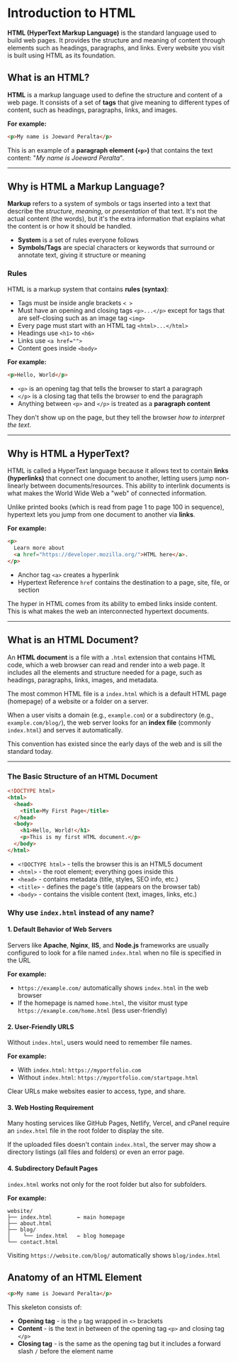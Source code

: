 # Introduction to HTML

**HTML (HyperText Markup Language)** is the standard language used to build web pages. It provides the structure and meaning of content through elements such as headings, paragraphs, and links. Every website you visit is built using HTML as its foundation.

## What is an HTML?

**HTML** is a markup language used to define the structure and content of a web page. It consists of a set of **tags** that give meaning to different types of content, such as headings, paragraphs, links, and images.

**For example:**

```html
<p>My name is Joeward Peralta</p>
```

This is an example of a **paragraph element (`<p>`)** that contains the text content: "_My name is Joeward Peralta_".

---

## Why is HTML a Markup Language?

**Markup** refers to a system of symbols or tags inserted into a text that describe the _structure_, _meaning_, or _presentation_ of that text. It's not the actual content (the words), but it's the extra information that explains what the content is or how it should be handled.

- **System** is a set of rules everyone follows
- **Symbols/Tags** are special characters or keywords that surround or annotate text, giving it structure or meaning

### Rules

HTML is a markup system that contains **rules (syntax)**:

- Tags must be inside angle brackets `< >`
- Must have an opening and closing tags `<p>...</p>` except for tags that are self-closing such as an image tag `<img>`
- Every page must start with an HTML tag `<html>...</html>`
- Headings use `<h1>` to `<h6>`
- Links use `<a href="">`
- Content goes inside `<body>`

**For example:**

```html
<p>Hello, World</p>
```

- `<p>` is an opening tag that tells the browser to start a paragraph
- `</p>` is a closing tag that tells the browser to end the paragraph
- Anything between `<p>` and `</p>` is treated as a **paragraph content**

They don't show up on the page, but they tell the browser _how to interpret the text_.

---

## Why is HTML a HyperText?

HTML is called a HyperText language because it allows text to contain **links (hyperlinks)** that connect one document to another, letting users jump non-linearly between documents/resources. This ability to interlink documents is what makes the World Wide Web a "web" of connected information.

Unlike printed books (which is read from page 1 to page 100 in sequence), hypertext lets you jump from one document to another via **links**.

**For example:**

```html
<p>
  Learn more about
  <a href="https://developer.mozilla.org/">HTML here</a>.
</p>
```

- Anchor tag `<a>` creates a hyperlink
- Hypertext Reference `href` contains the destination to a page, site, file, or section

The hyper in HTML comes from its ability to embed links inside content. This is what makes the web an interconnected hypertext documents.

---

## What is an HTML Document?

An **HTML document** is a file with a `.html` extension that contains HTML code, which a web browser can read and render into a web page. It includes all the elements and structure needed for a page, such as headings, paragraphs, links, images, and metadata.

The most common HTML file is a `index.html` which is a default HTML page (homepage) of a website or a folder on a server.

When a user visits a domain (e.g., `example.com`) or a subdirectory (e.g., `example.com/blog/`), the web server looks for an **index file** (commonly `index.html`) and serves it automatically.

This convention has existed since the early days of the web and is sill the standard today.

---

### The Basic Structure of an HTML Document

```html
<!DOCTYPE html>
<html>
  <head>
    <title>My First Page</title>
  </head>
  <body>
    <h1>Hello, World!</h1>
    <p>This is my first HTML document.</p>
  </body>
</html>
```

- `<!DOCTYPE html>` - tells the browser this is an HTML5 document
- `<html>` - the root element; everything goes inside this
- `<head>` - contains metadata (title, styles, SEO info, etc.)
- `<title>` - defines the page's title (appears on the browser tab)
- `<body>` - contains the visible content (text, images, links, etc.)

### Why use `index.html` instead of any name?

#### 1. Default Behavior of Web Servers

Servers like **Apache**, **Nginx**, **IIS**, and **Node.js** frameworks are usually configured to look for a file named `index.html` when no file is specified in the URL

**For example:**

- `https://example.com/` automatically shows `index.html` in the web browser
- If the homepage is named `home.html`, the visitor must type `https://example.com/home.html` (less user-friendly)

#### 2. User-Friendly URLS

Without `index.html`, users would need to remember file names.

**For example:**

- With `index.html`: `https://myportfolio.com`
- Without `index.html`: `https://myportfolio.com/startpage.html`

Clear URLs make websites easier to access, type, and share.

#### 3. Web Hosting Requirement

Many hosting services like GitHub Pages, Netlify, Vercel, and cPanel require an `index.html` file in the root folder to display the site.

If the uploaded files doesn't contain `index.html`, the server may show a directory listings (all files and folders) or even an error page.

#### 4. Subdirectory Default Pages

`index.html` works not only for the root folder but also for subfolders.

**For example:**

```pgsql
website/
├── index.html        ← main homepage
├── about.html
├── blog/
│    └── index.html   ← blog homepage
└── contact.html
```

Visiting `https://website.com/blog/` automatically shows `blog/index.html`

## Anatomy of an HTML Element

```html
<p>My name is Joeward Peralta</p>
```

This skeleton consists of:

- **Opening tag** - is the `p` tag wrapped in `<>` brackets
- **Content** - is the text in between of the opening tag `<p>` and closing tag `</p>`
- **Closing tag** - is the same as the opening tag but it includes a forward slash `/` before the element name
